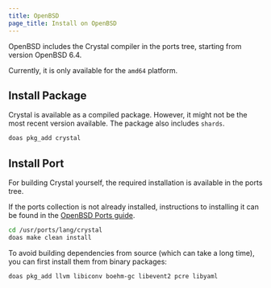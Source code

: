```yaml
---
title: OpenBSD
page_title: Install on OpenBSD
---
```


OpenBSD includes the Crystal compiler in the ports tree, starting from version OpenBSD 6.4.

Currently, it is only available for the `amd64` platform.

## Install Package

Crystal is available as a compiled package. However, it might not be the most recent version available. The package also includes `shards`.

```bash
doas pkg_add crystal
```

## Install Port

For building Crystal yourself, the required installation is available in the ports tree.

If the ports collection is not already installed, instructions to installing it can be found in the [OpenBSD Ports guide](https://www.openbsd.org/faq/ports/ports.html).

```bash
cd /usr/ports/lang/crystal
doas make clean install
```

To avoid building dependencies from source (which can take a long time), you can first install them from binary packages:

```bash
doas pkg_add llvm libiconv boehm-gc libevent2 pcre libyaml
```
